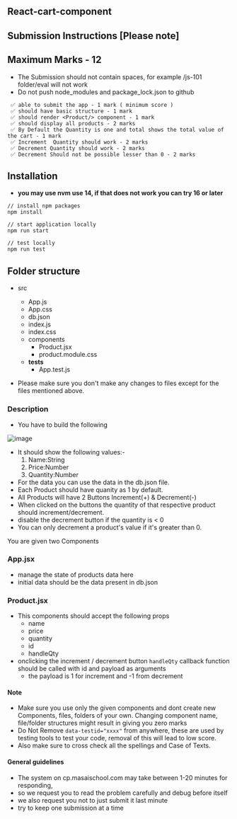 ## React-cart-component

## Submission Instructions [Please note]

## Maximum Marks - 12

- The Submission should not contain spaces, for example /js-101 folder/eval will not work
- Do not push node_modules and package_lock.json to github

```
 ✅ able to submit the app - 1 mark ( minimum score )
 ✅ should have basic structure - 1 mark
 ✅ should render <Product/> component - 1 mark
 ✅ should display all products - 2 marks
 ✅ By Default the Quantity is one and total shows the total value of the cart - 1 mark
 ✅ Increment  Quantity should work - 2 marks
 ✅ Decrement Quantity should work - 2 marks
 ✅ Decrement Should not be possible lesser than 0 - 2 marks

```

## Installation

- **you may use nvm use 14, if that does not work you can try 16 or later**

```
// install npm packages
npm install

// start application locally
npm run start

// test locally
npm run test
```

## Folder structure

- src

  - App.js
  - App.css
  - db.json
  - index.js
  - index.css
  - components
    - Product.jsx
    - product.module.css
  - **tests**
    - App.test.js

- Please make sure you don't make any changes to files except for the files mentioned above.

### Description

- You have to build the following

![image](https://i.imgur.com/3VMxMq1.png)

- It should show the following values:-
  1.  Name:String
  2.  Price:Number
  3.  Quantity:Number
- For the data you can use the data in the db.json file.
- Each Product should have quanity as 1 by default.
- All Products will have 2 Buttons Increment(+) & Decrement(-)
- When clicked on the buttons the quantity of that respective product should increment/decrement.
- disable the decrement button if the quantity is < 0
- You can only decrement a product's value if it's greater than 0.

You are given two Components

### App.jsx

- manage the state of products data here
- initial data should be the data present in db.json

### Product.jsx

- This components should accept the following props
  - name
  - price
  - quantity
  - id
  - handleQty
- onclicking the increment / decrement button `handleQty` callback function should be called with id and payload as arguments
  - the payload is 1 for increment and -1 from decrement

#### **Note**

- Make sure you use only the given components and dont create new Components, files, folders of your own. Changing component name, file/folder structures might result in giving you zero marks
- Do Not Remove `data-testid="xxxx"` from anywhere, these are used by testing tools to test your code, removal of this will lead to low score.
- Also make sure to cross check all the spellings and Case of Texts.

#### General guidelines

- The system on cp.masaischool.com may take between 1-20 minutes for responding,
- so we request you to read the problem carefully and debug before itself
- we also request you not to just submit it last minute
- try to keep one submission at a time
